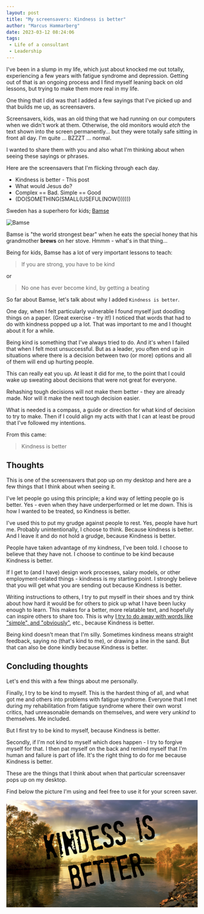 ```yaml
---
layout: post
title: "My screensavers: Kindness is better"
author: "Marcus Hammarberg"
date: 2023-03-12 08:24:06
tags:
 - Life of a consultant
 - Leadership
---
```


I've been in a slump in my life, which just about knocked me out totally, experiencing a few years with fatigue syndrome and depression. Getting out of that is an ongoing process and I find myself leaning back on old lessons, but trying to make them more real in my life.

One thing that I did was that I added a few sayings that I've picked up and that builds me up, as screensavers.

Screensavers, kids, was an old thing that we had running on our computers when we didn't work at them. Otherwise, the old monitors would *etch* the text shown into the screen permanently... but they were totally safe sitting in front all day. I'm quite ... BZZZT ... normal.

I wanted to share them with you and also what I'm thinking about when seeing these sayings or phrases.

Here are the screensavers that I'm flicking through each day.

* Kindness is better - This post
* What would Jesus do?
* Complex == Bad. Simple == Good
* (DO(SOMETHING(SMALL(USEFUL(NOW())))))

<!-- excerpt-end -->

Sweden has a superhero for kids; [Bamse](https://www.bamse.se/)

![Bamse](https://www.bamse.se/wp-content/uploads/logo.png)

Bamse is "the world strongest bear" when he eats the special honey that his grandmother **brews** on her stove. Hmmm - what's in that thing...

Being for kids, Bamse has a lot of very important lessons to teach:

> If you are strong, you have to be kind

or

> No one has ever become kind, by getting a beating

So far about Bamse, let's talk about why I added `Kindness is better`.

One day, when I felt particularly vulnerable I found myself just doodling things on a paper. (Great exercise - try it!) I noticed that words that had to do with kindness popped up a lot. That was important to me and I thought about it for a while.

Being kind is something that I've always tried to do. And it's when I failed that when I felt most unsuccessful. But as a leader, you often end up in situations where there is a decision between two (or more) options and all of them will end up hurting people.

This can really eat you up. At least it did for me, to the point that I could wake up sweating about decisions that were not great for everyone.

Rehashing tough decisions will not make them better - they are already made. Nor will it make the next tough decision easier.

What is needed is a compass, a guide or direction for what kind of decision to try to make. Then if I could align my acts with that I can at least be proud that I've followed my intentions.

From this came:

> Kindness is better

## Thoughts

This is one of the screensavers that pop up on my desktop and here are a few things that I think about when seeing it.

I've let people go using this principle; a kind way of letting people go is better. Yes - even when they have underperformed or let me down. This is how I wanted to be treated, so Kindness is better.

I've used this to put my grudge against people to rest. Yes, people have hurt me. Probably unintentionally, I choose to think. Because kindness is better. And I leave it and do not hold a grudge, because Kindness is better.

People have taken advantage of my kindness, I've been told. I choose to believe that they have not. I choose to continue to be kind because Kindness is better.

If I get to (and I have) design work processes, salary models, or other employment-related things - kindness is my starting point. I strongly believe that you will get what you are sending out because Kindness is better.

Writing instructions to others, I try to put myself in their shoes and try think about how hard it would be for others to pick up what I have been lucky enough to learn. This makes for a better, more relatable text, and hopefully can inspire others to share too. This is why [I try to do away with words like "simple", and "obviously"](https://www.linkedin.com/feed/update/urn:li:activity:7039509102544232448/), etc., because Kindness is better.

Being kind doesn't mean that I'm silly. Sometimes kindness means straight feedback, saying no (that's kind to me), or drawing a line in the sand. But that can also be done kindly because Kindness is better.

## Concluding thoughts

Let's end this with a few things about me personally.

Finally, I try to be kind to myself. This is the hardest thing of all, and what got me and others into problems with fatigue syndrome. Everyone that I met during my rehabilitation from fatigue syndrome where their own worst critics, had unreasonable demands on themselves, and were very *unkind* to themselves. Me included.

But I first try to be kind to myself, because Kindness is better.

Secondly, if I'm not kind to myself which does happen - I try to forgive myself for that. I then pat myself on the back and remind myself that I'm human and failure is part of life. It's the right thing to do for me because Kindness is better.

These are the things that I think about when that particular screensaver pops up on my desktop.

Find below the picture I'm using and feel free to use it for your screen saver.

![Kindness is better](/img/backgrounds.002.png)
